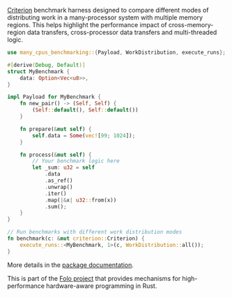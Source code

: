 [Criterion][1] benchmark harness designed to compare different modes of distributing work in a
many-processor system with multiple memory regions. This helps highlight the performance impact of
cross-memory-region data transfers, cross-processor data transfers and multi-threaded logic.

```rust
use many_cpus_benchmarking::{Payload, WorkDistribution, execute_runs};

#[derive(Debug, Default)]
struct MyBenchmark {
    data: Option<Vec<u8>>,
}

impl Payload for MyBenchmark {
    fn new_pair() -> (Self, Self) {
        (Self::default(), Self::default())
    }

    fn prepare(&mut self) {
        self.data = Some(vec![99; 1024]);
    }

    fn process(&mut self) {
        // Your benchmark logic here
        let _sum: u32 = self
            .data
            .as_ref()
            .unwrap()
            .iter()
            .map(|&x| u32::from(x))
            .sum();
    }
}

// Run benchmarks with different work distribution modes
fn benchmark(c: &mut criterion::Criterion) {
    execute_runs::<MyBenchmark, 1>(c, WorkDistribution::all());
}
```

More details in the [package documentation](https://docs.rs/many_cpus_benchmarking/).

This is part of the [Folo project](https://github.com/folo-rs/folo) that provides mechanisms for
high-performance hardware-aware programming in Rust.

[1]: https://bheisler.github.io/criterion.rs/book/index.html